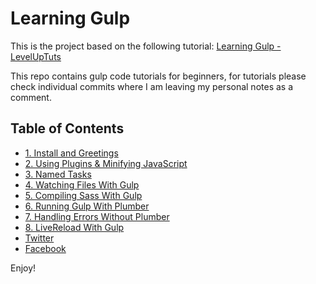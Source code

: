 # Learning Gulp

This is the project based on the following tutorial: [Learning Gulp - LevelUpTuts](https://www.youtube.com/playlist?list=PLLnpHn493BHE2RsdyUNpbiVn-cfuV7Fos)

This repo contains gulp code tutorials for beginners, for tutorials please check individual commits where I am leaving my personal notes as a comment.

## Table of Contents

* [1. Install and Greetings](https://github.com/raunakhajela/learning-gulp-sass/commit/fd02def2197a38e6f93d723a92ea07d8b13addc8)
* [2. Using Plugins & Minifying JavaScript](https://github.com/raunakhajela/learning-gulp-sass/commit/5b89c5e7c85ef3b54e03b606fbf268d294997b74)
* [3. Named Tasks](https://github.com/raunakhajela/learning-gulp-sass/commit/f57fe0d7135e379793e2889dd616326fbee7742d)
* [4. Watching Files With Gulp](https://github.com/raunakhajela/learning-gulp-sass/commit/ffe01a438139122d85ef8121ca595811306f8b30)
* [5. Compiling Sass With Gulp](https://github.com/raunakhajela/learning-gulp-sass/commit/b84b06c0d2faf50f629e301ce16c640e7e268b6e)
* [6. Running Gulp With Plumber](https://github.com/raunakhajela/learning-gulp-sass/commit/747bc836acd11356c454e5306c686d3bd770b6f7)
* [7. Handling Errors Without Plumber](https://github.com/raunakhajela/learning-gulp-sass/commit/79d559c6093afab26ac6aadec4c23d1d995c42ce)
* [8. LiveReload With Gulp](https://github.com/raunakhajela/learning-gulp-sass/commit/d805d9519c5ee6ed4740de625b0cafd668fb7bb3)
* [Twitter](https://twitter.com/raunakhajela)
* [Facebook](https://facebook.com/raunakhajela)

Enjoy!